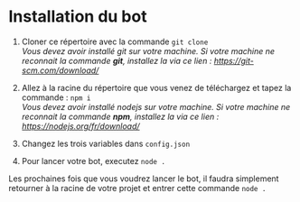 # Installation du bot

1. Cloner ce répertoire avec la commande `git clone `  
*Vous devez avoir installé git sur votre machine. Si votre machine ne reconnait la commande **git**, installez la via ce lien : https://git-scm.com/download/*

2. Allez à la racine du répertoire que vous venez de téléchargez et tapez la commande : `npm i`  
*Vous devez avoir installé nodejs sur votre machine. Si votre machine ne reconnait la commande **npm**, installez la via ce lien : https://nodejs.org/fr/download/*

3. Changez les trois variables dans `config.json`

4. Pour lancer votre bot, executez `node .`

Les prochaines fois que vous voudrez lancer le bot, il faudra simplement retourner à la racine de votre projet et entrer cette commande `node .`
